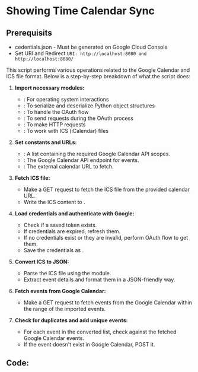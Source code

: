 # Showing Time Calendar Sync

## Prerequisits

- cedentials.json - Must be generated on Google Cloud Console
- Set URI and Redirect `URI: http://localhost:8080 and http://localhost:8080/`

This script performs various operations related to the Google Calendar and ICS file format. Below is a step-by-step breakdown of what the script does:

1. **Import necessary modules:**
    - : For operating system interactions
    - : To serialize and deserialize Python object structures
    - : To handle the OAuth flow
    - : To send requests during the OAuth process
    - : To make HTTP requests
    - : To work with ICS (iCalendar) files

2. **Set constants and URLs:**
    - : A list containing the required Google Calendar API scopes.
    - : The Google Calendar API endpoint for events.
    - : The external calendar URL to fetch.

3. **Fetch ICS file:**
    - Make a GET request to fetch the ICS file from the provided calendar URL.
    - Write the ICS content to .

4. **Load credentials and authenticate with Google:**
    - Check if a saved token exists.
    - If credentials are expired, refresh them.
    - If no credentials exist or they are invalid, perform OAuth flow to get them.
    - Save the credentials as .

5. **Convert ICS to JSON:**
    - Parse the ICS file using the  module.
    - Extract event details and format them in a JSON-friendly way.

6. **Fetch events from Google Calendar:**
    - Make a GET request to fetch events from the Google Calendar within the range of the imported events.

7. **Check for duplicates and add unique events:**
    - For each event in the converted list, check against the fetched Google Calendar events.
    - If the event doesn't exist in Google Calendar, POST it.

## Code:

```python

```

